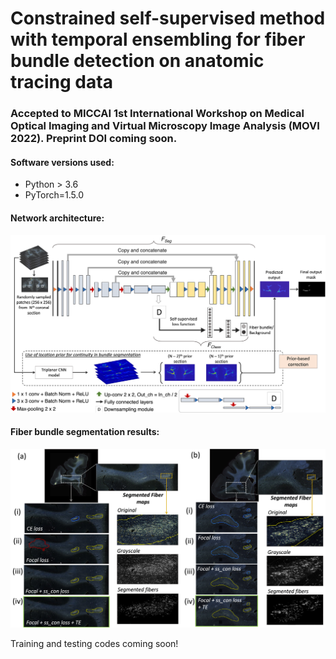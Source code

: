 # Constrained self-supervised method with temporal ensembling for fiber bundle detection on anatomic tracing data

### Accepted to MICCAI 1st International Workshop on Medical Optical Imaging and Virtual Microscopy Image Analysis (MOVI 2022). Preprint DOI coming soon.

#### Software versions used:
- Python > 3.6
- PyTorch=1.5.0

#### Network architecture:
<img
src="images/fig2.png"
alt="Network architecture used for fiber segmentation."
/>


#### Fiber bundle segmentation results:
<img
src="images/fig4_super_comp.jpg"
alt="Two sample results of the ablation study, with the profile of fibers within detected bundles."
/>

Training and testing codes coming soon!
